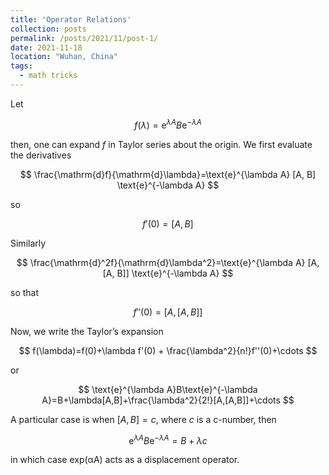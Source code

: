 ```yaml
---
title: 'Operator Relations'
collection: posts
permalink: /posts/2021/11/post-1/
date: 2021-11-18
location: "Wuhan, China"
tags:
  - math tricks
---
```



Let 

$$
f(\lambda)=\text{e}^{\lambda A}B\text{e}^{-\lambda A}
$$

then, one can expand $f$ in Taylor series about the origin. We first evaluate the derivatives

$$
\frac{\mathrm{d}f}{\mathrm{d}\lambda}=\text{e}^{\lambda A} [A, B] \text{e}^{-\lambda A}
$$

so

$$
f'(0)=[A,B]
$$

Similarly

$$
\frac{\mathrm{d}^2f}{\mathrm{d}\lambda^2}=\text{e}^{\lambda A} [A, [A, B]] \text{e}^{-\lambda A}
$$

so that

$$
f''(0)=[A,[A,B]]
$$

Now, we write the Taylor’s expansion

$$
f(\lambda)=f(0)+\lambda f'(0) + \frac{\lambda^2}{n!}f''(0)+\cdots
$$

or

$$
\text{e}^{\lambda A}B\text{e}^{-\lambda A}=B+\lambda[A,B]+\frac{\lambda^2}{2!}[A,[A,B]]+\cdots
$$

A particular case is when $[A, B] = c$, where $c$ is a c-number, then

$$
\text{e}^{\lambda A}B\text{e}^{-\lambda A}=B+\lambda c
$$

in which case exp(αA) acts as a displacement operator.
